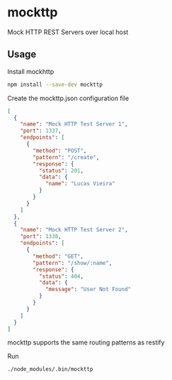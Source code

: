 # mockttp
Mock HTTP REST Servers over local host

## Usage

Install mockhttp 
```bash
npm install --save-dev mockttp
```

Create the mockttp.json configuration file 
```json
[
  {
    "name": "Mock HTTP Test Server 1",
    "port": 1337,
    "endpoints": [
      {
        "method": "POST",
        "pattern": "/create",
        "response": {
          "status": 201,
          "data": {
            "name": "Lucas Vieira"
          }
        }
      }
    ]
  },
  {
    "name": "Mock HTTP Test Server 2",
    "port": 1338,
    "endpoints": [
      {
        "method": "GET",
        "pattern": "/show/:name",
        "response": {
          "status": 404,
          "data": {
            "message": "User Not Found"
          }
        }
      }
    ]
  }
]
```

mockttp supports the same routing patterns as restify

Run
```bash
./node_modules/.bin/mockttp
```
